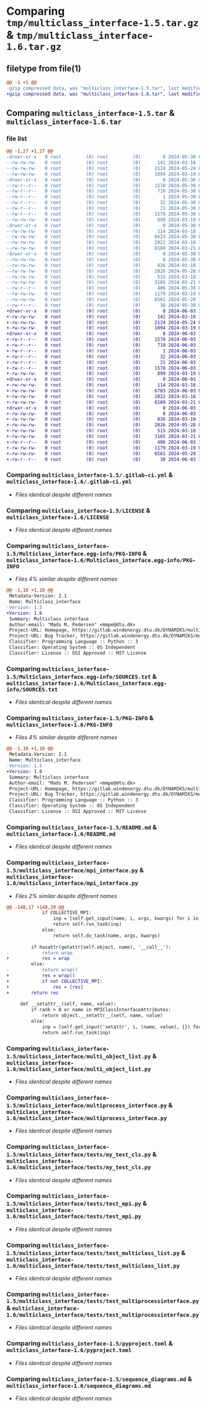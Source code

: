 # Comparing `tmp/multiclass_interface-1.5.tar.gz` & `tmp/multiclass_interface-1.6.tar.gz`

## filetype from file(1)

```diff
@@ -1 +1 @@
-gzip compressed data, was "multiclass_interface-1.5.tar", last modified: Thu May 30 06:35:35 2024, max compression
+gzip compressed data, was "multiclass_interface-1.6.tar", last modified: Mon Jun  3 10:08:12 2024, max compression
```

## Comparing `multiclass_interface-1.5.tar` & `multiclass_interface-1.6.tar`

### file list

```diff
@@ -1,27 +1,27 @@
-drwxr-xr-x   0 root         (0) root         (0)        0 2024-05-30 06:35:35.281132 multiclass_interface-1.5/
--rw-rw-rw-   0 root         (0) root         (0)      141 2024-03-18 14:23:06.000000 multiclass_interface-1.5/.gitignore
--rw-rw-rw-   0 root         (0) root         (0)     2124 2024-05-24 05:52:15.000000 multiclass_interface-1.5/.gitlab-ci.yml
--rw-rw-rw-   0 root         (0) root         (0)     1094 2024-03-19 07:05:00.000000 multiclass_interface-1.5/LICENSE
-drwxr-xr-x   0 root         (0) root         (0)        0 2024-05-30 06:35:35.277132 multiclass_interface-1.5/Multiclass_interface.egg-info/
--rw-r--r--   0 root         (0) root         (0)     1578 2024-05-30 06:35:35.000000 multiclass_interface-1.5/Multiclass_interface.egg-info/PKG-INFO
--rw-r--r--   0 root         (0) root         (0)      718 2024-05-30 06:35:35.000000 multiclass_interface-1.5/Multiclass_interface.egg-info/SOURCES.txt
--rw-r--r--   0 root         (0) root         (0)        1 2024-05-30 06:35:35.000000 multiclass_interface-1.5/Multiclass_interface.egg-info/dependency_links.txt
--rw-r--r--   0 root         (0) root         (0)       32 2024-05-30 06:35:35.000000 multiclass_interface-1.5/Multiclass_interface.egg-info/requires.txt
--rw-r--r--   0 root         (0) root         (0)       21 2024-05-30 06:35:35.000000 multiclass_interface-1.5/Multiclass_interface.egg-info/top_level.txt
--rw-r--r--   0 root         (0) root         (0)     1578 2024-05-30 06:35:35.281132 multiclass_interface-1.5/PKG-INFO
--rw-rw-rw-   0 root         (0) root         (0)      899 2024-03-19 07:07:38.000000 multiclass_interface-1.5/README.md
-drwxr-xr-x   0 root         (0) root         (0)        0 2024-05-30 06:35:35.277132 multiclass_interface-1.5/multiclass_interface/
--rw-rw-rw-   0 root         (0) root         (0)      114 2024-03-18 12:26:49.000000 multiclass_interface-1.5/multiclass_interface/__init__.py
--rw-rw-rw-   0 root         (0) root         (0)     6623 2024-05-30 05:52:47.000000 multiclass_interface-1.5/multiclass_interface/mpi_interface.py
--rw-rw-rw-   0 root         (0) root         (0)     2022 2024-03-18 19:36:25.000000 multiclass_interface-1.5/multiclass_interface/multi_object_list.py
--rw-rw-rw-   0 root         (0) root         (0)     8169 2024-03-21 09:39:37.000000 multiclass_interface-1.5/multiclass_interface/multiprocess_interface.py
-drwxr-xr-x   0 root         (0) root         (0)        0 2024-05-30 06:35:35.277132 multiclass_interface-1.5/multiclass_interface/tests/
--rw-rw-rw-   0 root         (0) root         (0)        0 2024-05-30 06:34:27.000000 multiclass_interface-1.5/multiclass_interface/tests/__init__.py
--rw-rw-rw-   0 root         (0) root         (0)      826 2024-03-18 19:36:25.000000 multiclass_interface-1.5/multiclass_interface/tests/my_test_cls.py
--rw-rw-rw-   0 root         (0) root         (0)     2826 2024-05-28 09:44:04.000000 multiclass_interface-1.5/multiclass_interface/tests/test_mpi.py
--rw-rw-rw-   0 root         (0) root         (0)      515 2024-03-18 19:36:25.000000 multiclass_interface-1.5/multiclass_interface/tests/test_multiclass_list.py
--rw-rw-rw-   0 root         (0) root         (0)     3165 2024-03-21 09:39:37.000000 multiclass_interface-1.5/multiclass_interface/tests/test_multiprocessinterface.py
--rw-r--r--   0 root         (0) root         (0)      406 2024-05-30 06:35:35.000000 multiclass_interface-1.5/multiclass_interface/version.py
--rw-rw-rw-   0 root         (0) root         (0)     1179 2024-03-19 07:05:00.000000 multiclass_interface-1.5/pyproject.toml
--rw-rw-rw-   0 root         (0) root         (0)     6561 2024-05-28 10:04:03.000000 multiclass_interface-1.5/sequence_diagrams.md
--rw-r--r--   0 root         (0) root         (0)       38 2024-05-30 06:35:35.281132 multiclass_interface-1.5/setup.cfg
+drwxr-xr-x   0 root         (0) root         (0)        0 2024-06-03 10:08:12.614250 multiclass_interface-1.6/
+-rw-rw-rw-   0 root         (0) root         (0)      141 2024-03-18 14:23:06.000000 multiclass_interface-1.6/.gitignore
+-rw-rw-rw-   0 root         (0) root         (0)     2124 2024-05-24 05:52:15.000000 multiclass_interface-1.6/.gitlab-ci.yml
+-rw-rw-rw-   0 root         (0) root         (0)     1094 2024-03-19 07:05:00.000000 multiclass_interface-1.6/LICENSE
+drwxr-xr-x   0 root         (0) root         (0)        0 2024-06-03 10:08:12.614250 multiclass_interface-1.6/Multiclass_interface.egg-info/
+-rw-r--r--   0 root         (0) root         (0)     1578 2024-06-03 10:08:12.000000 multiclass_interface-1.6/Multiclass_interface.egg-info/PKG-INFO
+-rw-r--r--   0 root         (0) root         (0)      718 2024-06-03 10:08:12.000000 multiclass_interface-1.6/Multiclass_interface.egg-info/SOURCES.txt
+-rw-r--r--   0 root         (0) root         (0)        1 2024-06-03 10:08:12.000000 multiclass_interface-1.6/Multiclass_interface.egg-info/dependency_links.txt
+-rw-r--r--   0 root         (0) root         (0)       32 2024-06-03 10:08:12.000000 multiclass_interface-1.6/Multiclass_interface.egg-info/requires.txt
+-rw-r--r--   0 root         (0) root         (0)       21 2024-06-03 10:08:12.000000 multiclass_interface-1.6/Multiclass_interface.egg-info/top_level.txt
+-rw-r--r--   0 root         (0) root         (0)     1578 2024-06-03 10:08:12.614250 multiclass_interface-1.6/PKG-INFO
+-rw-rw-rw-   0 root         (0) root         (0)      899 2024-03-19 07:07:38.000000 multiclass_interface-1.6/README.md
+drwxr-xr-x   0 root         (0) root         (0)        0 2024-06-03 10:08:12.614250 multiclass_interface-1.6/multiclass_interface/
+-rw-rw-rw-   0 root         (0) root         (0)      114 2024-03-18 12:26:49.000000 multiclass_interface-1.6/multiclass_interface/__init__.py
+-rw-rw-rw-   0 root         (0) root         (0)     6703 2024-06-03 09:59:32.000000 multiclass_interface-1.6/multiclass_interface/mpi_interface.py
+-rw-rw-rw-   0 root         (0) root         (0)     2022 2024-03-18 19:36:25.000000 multiclass_interface-1.6/multiclass_interface/multi_object_list.py
+-rw-rw-rw-   0 root         (0) root         (0)     8169 2024-03-21 09:39:37.000000 multiclass_interface-1.6/multiclass_interface/multiprocess_interface.py
+drwxr-xr-x   0 root         (0) root         (0)        0 2024-06-03 10:08:12.614250 multiclass_interface-1.6/multiclass_interface/tests/
+-rw-rw-rw-   0 root         (0) root         (0)        0 2024-06-03 10:06:05.000000 multiclass_interface-1.6/multiclass_interface/tests/__init__.py
+-rw-rw-rw-   0 root         (0) root         (0)      826 2024-03-18 19:36:25.000000 multiclass_interface-1.6/multiclass_interface/tests/my_test_cls.py
+-rw-rw-rw-   0 root         (0) root         (0)     2826 2024-05-28 09:44:04.000000 multiclass_interface-1.6/multiclass_interface/tests/test_mpi.py
+-rw-rw-rw-   0 root         (0) root         (0)      515 2024-03-18 19:36:25.000000 multiclass_interface-1.6/multiclass_interface/tests/test_multiclass_list.py
+-rw-rw-rw-   0 root         (0) root         (0)     3165 2024-03-21 09:39:37.000000 multiclass_interface-1.6/multiclass_interface/tests/test_multiprocessinterface.py
+-rw-r--r--   0 root         (0) root         (0)      406 2024-06-03 10:08:12.000000 multiclass_interface-1.6/multiclass_interface/version.py
+-rw-rw-rw-   0 root         (0) root         (0)     1179 2024-03-19 07:05:00.000000 multiclass_interface-1.6/pyproject.toml
+-rw-rw-rw-   0 root         (0) root         (0)     6561 2024-05-28 10:04:03.000000 multiclass_interface-1.6/sequence_diagrams.md
+-rw-r--r--   0 root         (0) root         (0)       38 2024-06-03 10:08:12.614250 multiclass_interface-1.6/setup.cfg
```

### Comparing `multiclass_interface-1.5/.gitlab-ci.yml` & `multiclass_interface-1.6/.gitlab-ci.yml`

 * *Files identical despite different names*

### Comparing `multiclass_interface-1.5/LICENSE` & `multiclass_interface-1.6/LICENSE`

 * *Files identical despite different names*

### Comparing `multiclass_interface-1.5/Multiclass_interface.egg-info/PKG-INFO` & `multiclass_interface-1.6/Multiclass_interface.egg-info/PKG-INFO`

 * *Files 4% similar despite different names*

```diff
@@ -1,10 +1,10 @@
 Metadata-Version: 2.1
 Name: Multiclass_interface
-Version: 1.5
+Version: 1.6
 Summary: Multiclass interface
 Author-email: "Mads M. Pedersen" <mmpe@dtu.dk>
 Project-URL: Homepage, https://gitlab.windenergy.dtu.dk/DYNAMIKS/multiclass_interface
 Project-URL: Bug Tracker, https://gitlab.windenergy.dtu.dk/DYNAMIKS/multiclass_interface/-/issues
 Classifier: Programming Language :: Python :: 3
 Classifier: Operating System :: OS Independent
 Classifier: License :: OSI Approved :: MIT License
```

### Comparing `multiclass_interface-1.5/Multiclass_interface.egg-info/SOURCES.txt` & `multiclass_interface-1.6/Multiclass_interface.egg-info/SOURCES.txt`

 * *Files identical despite different names*

### Comparing `multiclass_interface-1.5/PKG-INFO` & `multiclass_interface-1.6/PKG-INFO`

 * *Files 4% similar despite different names*

```diff
@@ -1,10 +1,10 @@
 Metadata-Version: 2.1
 Name: Multiclass_interface
-Version: 1.5
+Version: 1.6
 Summary: Multiclass interface
 Author-email: "Mads M. Pedersen" <mmpe@dtu.dk>
 Project-URL: Homepage, https://gitlab.windenergy.dtu.dk/DYNAMIKS/multiclass_interface
 Project-URL: Bug Tracker, https://gitlab.windenergy.dtu.dk/DYNAMIKS/multiclass_interface/-/issues
 Classifier: Programming Language :: Python :: 3
 Classifier: Operating System :: OS Independent
 Classifier: License :: OSI Approved :: MIT License
```

### Comparing `multiclass_interface-1.5/README.md` & `multiclass_interface-1.6/README.md`

 * *Files identical despite different names*

### Comparing `multiclass_interface-1.5/multiclass_interface/mpi_interface.py` & `multiclass_interface-1.6/multiclass_interface/mpi_interface.py`

 * *Files 2% similar despite different names*

```diff
@@ -148,17 +148,20 @@
             if COLLECTIVE_MPI:
                 inp = [self.get_input(name, i, args, kwargs) for i in range(size)]
                 return self.run_task(inp)
             else:
                 return self.do_task(name, args, kwargs)
 
         if hasattr(getattr(self.object, name), '__call__'):
-            return wrap
+            res = wrap
         else:
-            return wrap()
+            res = wrap()
+            if not COLLECTIVE_MPI:
+                res = [res]
+        return res
 
     def __setattr__(self, name, value):
         if rank > 0 or name in MPIClassInterfaceAttributes:
             return object.__setattr__(self, name, value)
         else:
             inp = [self.get_input('setattr', i, (name, value), {}) for i in range(size)]
             return self.run_task(inp)
```

### Comparing `multiclass_interface-1.5/multiclass_interface/multi_object_list.py` & `multiclass_interface-1.6/multiclass_interface/multi_object_list.py`

 * *Files identical despite different names*

### Comparing `multiclass_interface-1.5/multiclass_interface/multiprocess_interface.py` & `multiclass_interface-1.6/multiclass_interface/multiprocess_interface.py`

 * *Files identical despite different names*

### Comparing `multiclass_interface-1.5/multiclass_interface/tests/my_test_cls.py` & `multiclass_interface-1.6/multiclass_interface/tests/my_test_cls.py`

 * *Files identical despite different names*

### Comparing `multiclass_interface-1.5/multiclass_interface/tests/test_mpi.py` & `multiclass_interface-1.6/multiclass_interface/tests/test_mpi.py`

 * *Files identical despite different names*

### Comparing `multiclass_interface-1.5/multiclass_interface/tests/test_multiclass_list.py` & `multiclass_interface-1.6/multiclass_interface/tests/test_multiclass_list.py`

 * *Files identical despite different names*

### Comparing `multiclass_interface-1.5/multiclass_interface/tests/test_multiprocessinterface.py` & `multiclass_interface-1.6/multiclass_interface/tests/test_multiprocessinterface.py`

 * *Files identical despite different names*

### Comparing `multiclass_interface-1.5/pyproject.toml` & `multiclass_interface-1.6/pyproject.toml`

 * *Files identical despite different names*

### Comparing `multiclass_interface-1.5/sequence_diagrams.md` & `multiclass_interface-1.6/sequence_diagrams.md`

 * *Files identical despite different names*

